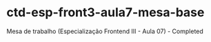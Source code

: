 # ctd-esp-front3-aula7-mesa-base
Mesa de trabalho (Especialização Frontend III - Aula 07) - Completed

